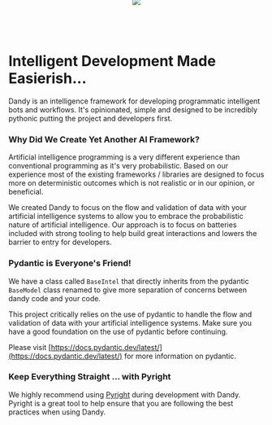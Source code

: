 <p align="center">
  <img src="/static/img/dandy_logo_512.png" style="margin-top: -70px; margin-bottom: -20px;" />
</p>

# Intelligent Development Made Easierish...

Dandy is an intelligence framework for developing programmatic intelligent bots and workflows. 
It's opinionated, simple and designed to be incredibly pythonic putting the project and developers first.

### Why Did We Create Yet Another AI Framework?

Artificial intelligence programming is a very different experience than conventional programming as it's very probabilistic.
Based on our experience most of the existing frameworks / libraries are designed to focus more on deterministic outcomes which is not realistic or in our opinion, or beneficial. 

We created Dandy to focus on the flow and validation of data with your artificial intelligence systems to allow you to embrace the probabilistic nature of artificial intelligence.
Our approach is to focus on batteries included with strong tooling to help build great interactions and lowers the barrier to entry for developers.

### Pydantic is Everyone's Friend!

We have a class called `BaseIntel` that directly inherits from the pydantic `BaseModel` class renamed to give more separation of concerns between dandy code and your code.

This project critically relies on the use of pydantic to handle the flow and validation of data with your artificial intelligence systems. 
Make sure you have a good foundation on the use of pydantic before continuing.

Please visit [https://docs.pydantic.dev/latest/](https://docs.pydantic.dev/latest/) for more information on pydantic.

### Keep Everything Straight ... with Pyright

We highly recommend using [Pyright](https://microsoft.github.io/pyright/#/) during development with Dandy.
Pyright is a great tool to help ensure that you are following the best practices when using Dandy.

